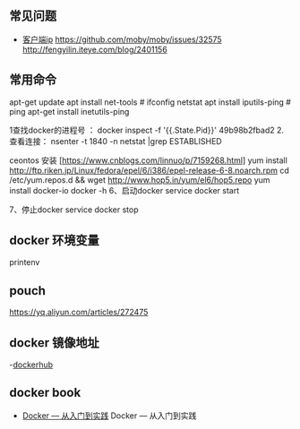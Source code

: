 ## 常见问题
- [客户端ip](https://github.com/banianhost/remux/blob/master/app/nginx.conf#L57)  https://github.com/moby/moby/issues/32575  http://fengyilin.iteye.com/blog/2401156


## 常用命令
apt-get update 
apt install net-tools # ifconfig  netstat
apt install iputils-ping # ping
apt-get install inetutils-ping

 1查找docker的进程号 ：
docker inspect -f '{{.State.Pid}}' 49b98b2fbad2
2. 查看连接： 
nsenter -t 1840 -n netstat |grep ESTABLISHED


ceontos 安装 [https://www.cnblogs.com/linnuo/p/7159268.html]
yum install http://ftp.riken.jp/Linux/fedora/epel/6/i386/epel-release-6-8.noarch.rpm
cd /etc/yum.repos.d && wget http://www.hop5.in/yum/el6/hop5.repo
yum install docker-io
docker -h
6、启动docker
service docker start

7、停止docker
service docker stop



## docker 环境变量
printenv

## pouch
https://yq.aliyun.com/articles/272475

## docker 镜像地址
-[dockerhub](https://mirrors.ustc.edu.cn/help/dockerhub.html)


## docker book
- [Docker — 从入门到实践](https://yeasy.gitbooks.io/docker_practice/introduction/why.html) Docker — 从入门到实践